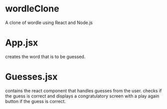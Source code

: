 # wordleClone
A clone of wordle using React and Node.js

# App.jsx
creates the word that is to be guessed.

# Guesses.jsx
contains the react component that handles guesses from the user. checks if the guess is correct and displays a congratulatory screen with a play again button if the guess is correct.
